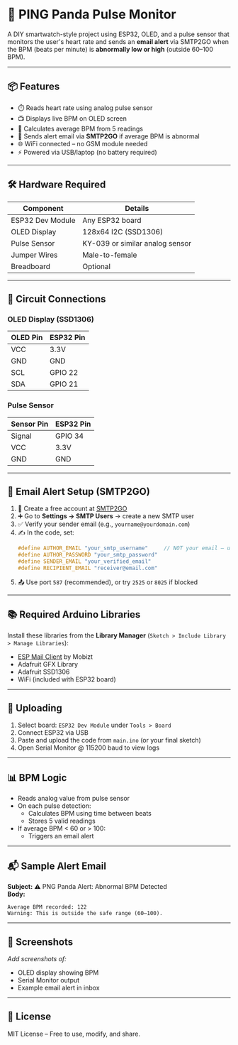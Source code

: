 # 🐼 PING Panda Pulse Monitor

A DIY smartwatch-style project using ESP32, OLED, and a pulse sensor that monitors the user's heart rate and sends an **email alert** via SMTP2GO when the BPM (beats per minute) is **abnormally low or high** (outside 60–100 BPM).

---

## 📦 Features

- ⏱️ Reads heart rate using analog pulse sensor  
- 📺 Displays live BPM on OLED screen  
- 🧠 Calculates average BPM from 5 readings  
- 📩 Sends alert email via **SMTP2GO** if average BPM is abnormal  
- 🌐 WiFi connected – no GSM module needed  
- ⚡ Powered via USB/laptop (no battery required)

---

## 🛠️ Hardware Required

| Component            | Details                             |
|----------------------|-------------------------------------|
| ESP32 Dev Module     | Any ESP32 board                     |
| OLED Display         | 128x64 I2C (SSD1306)                |
| Pulse Sensor         | KY-039 or similar analog sensor     |
| Jumper Wires         | Male-to-female                      |
| Breadboard           | Optional                            |

---

## 🔌 Circuit Connections

### OLED Display (SSD1306)

| OLED Pin | ESP32 Pin   |
|----------|-------------|
| VCC      | 3.3V        |
| GND      | GND         |
| SCL      | GPIO 22     |
| SDA      | GPIO 21     |

### Pulse Sensor

| Sensor Pin | ESP32 Pin |
|------------|-----------|
| Signal     | GPIO 34   |
| VCC        | 3.3V      |
| GND        | GND       |

---

## 📲 Email Alert Setup (SMTP2GO)

1. 🔗 Create a free account at [SMTP2GO](https://www.smtp2go.com)
2. ➕ Go to **Settings → SMTP Users** → create a new SMTP user
3. ✅ Verify your sender email (e.g., `yourname@yourdomain.com`)
4. ✍️ In the code, set:
   ```cpp
   #define AUTHOR_EMAIL "your_smtp_username"     // NOT your email — use SMTP username
   #define AUTHOR_PASSWORD "your_smtp_password"
   #define SENDER_EMAIL "your_verified_email"
   #define RECIPIENT_EMAIL "receiver@email.com"
   ```
5. 📤 Use port `587` (recommended), or try `2525` or `8025` if blocked

---

## 📚 Required Arduino Libraries

Install these libraries from the **Library Manager** (`Sketch > Include Library > Manage Libraries`):

- [ESP Mail Client](https://github.com/mobizt/ESP-Mail-Client) by Mobizt
- Adafruit GFX Library
- Adafruit SSD1306
- WiFi (included with ESP32 board)

---

## 🚀 Uploading

1. Select board: `ESP32 Dev Module` under `Tools > Board`
2. Connect ESP32 via USB
3. Paste and upload the code from `main.ino` (or your final sketch)
4. Open Serial Monitor @ 115200 baud to view logs

---

## 📊 BPM Logic

- Reads analog value from pulse sensor
- On each pulse detection:
  - Calculates BPM using time between beats
  - Stores 5 valid readings
- If average BPM < 60 or > 100:
  - Triggers an email alert

---

## 📬 Sample Alert Email

**Subject:** ⚠️ PNG Panda Alert: Abnormal BPM Detected  
**Body:**
```
Average BPM recorded: 122  
Warning: This is outside the safe range (60–100).
```

---

## 📸 Screenshots

_Add screenshots of:_
- OLED display showing BPM
- Serial Monitor output
- Example email alert in inbox

---

## 📘 License

MIT License – Free to use, modify, and share.
